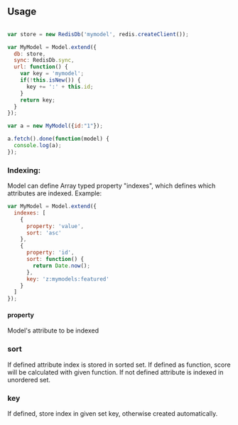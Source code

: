 ## Usage

```js

var store = new RedisDb('mymodel', redis.createClient());

var MyModel = Model.extend({
  db: store,
  sync: RedisDb.sync,
  url: function() {
    var key = 'mymodel';
    if(!this.isNew()) {
      key += ':' + this.id;
    }
    return key;
  }
});

var a = new MyModel({id:"1"});

a.fetch().done(function(model) {
  console.log(a);
});
```

### Indexing:

Model can define Array typed property "indexes", which defines which attributes are indexed. Example:

```js
var MyModel = Model.extend({
  indexes: [
    {
      property: 'value', 
      sort: 'asc'
    },
    {
      property: 'id',
      sort: function() {
        return Date.now();
      },
      key: 'z:mymodels:featured'
    }
  ]
});

```

#### property

Model's attribute to be indexed

### sort

If defined attribute index is stored in sorted set. If defined as function, score will be calculated with given function. If not defined attribute is indexed in unordered set.

### key

If defined, store index in given set key, otherwise created automatically.